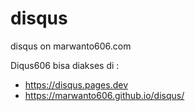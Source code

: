 # disqus
<p>disqus on marwanto606.com</p>
<p>Diqus606 bisa diakses di : </p>
<ul>
  <li><a href="https://disqus.pages.dev/">https://disqus.pages.dev</a></li>
  <li><a href="https://marwanto606.github.io/disqus/">https://marwanto606.github.io/disqus/</a></li>
</ul>
  
